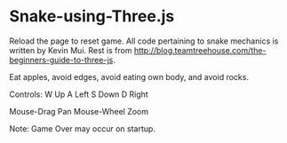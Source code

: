 # Snake-using-Three.js
Reload the page to reset game. All code pertaining to snake mechanics is written by Kevin Mui. Rest is from http://blog.teamtreehouse.com/the-beginners-guide-to-three-js.

Eat apples, avoid edges, avoid eating own body, and avoid rocks.

Controls: 
W Up
A Left
S Down
D Right

Mouse-Drag Pan
Mouse-Wheel Zoom

Note: Game Over may occur on startup.
